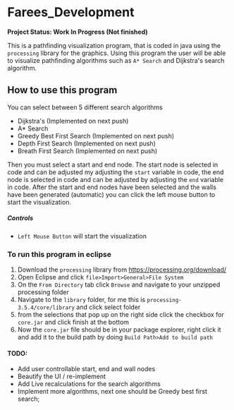 # Farees_Development

**Project Status: Work In Progress (Not finished)**

This is a pathfinding visualization program, that is coded in java using the `processing` library for the graphics. Using this program the user will be able to visualize pathfinding algorithms such as `A* Search` and Dijkstra's search algorithm.

## How to use this program
You can select between 5 different search algorithms
- Dijkstra's (Implemented on next push)
- A* Search
- Greedy Best First Search (Implemented on next push)
- Depth First Search (Implemented on next push)
- Breath First Search (Implemented on next push)

Then you must select a start and end node. The start node is selected in code and can be adjusted my adjusting the `start` variable in code, the end node is selected in code and can be adjusted by adjusting the `end` variable in code.
After the start and end nodes have been selected and the walls have been generated (automatic) you can click the left mouse button to start the visualization.

##### Controls
- `Left Mouse Button` will start the visualization

### To run this program in eclipse
1. Download the `processing` library from https://processing.org/download/
2. Open Eclipse and click `file>Import>General>File System`
3. On the `From Directory` tab click `Browse` and navigate to your unzipped processing folder
4. Navigate to the  `library` folder, for me this is `processing-3.5.4/core/library` and click select folder
5. from the selections that pop up on the right side click the checkbox for `core.jar` and click finish at the bottom
6. Now the `core.jar` file should be in your package explorer, right click it and add it to the build path by doing `Build Path>Add to build path`


#### TODO:
- Add user controllable start, end and wall nodes
- Beautify the UI / re-implement
- Add Live recalculations for the search algorithms
- Implement more algorithms, next one should be Greedy best first search;
